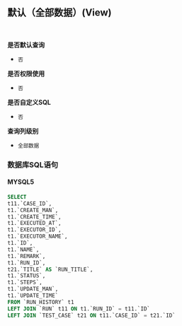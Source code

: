 ## 默认（全部数据）(View) <!-- {docsify-ignore-all} -->



<br>
<p class="panel-title"><b>是否默认查询</b></p>

* `否`

<p class="panel-title"><b>是否权限使用</b></p>

* `否`

<p class="panel-title"><b>是否自定义SQL</b></p>

* `否`

<p class="panel-title"><b>查询列级别</b></p>

* `全部数据`




### 数据库SQL语句

#### MYSQL5

```sql
SELECT
t11.`CASE_ID`,
t1.`CREATE_MAN`,
t1.`CREATE_TIME`,
t1.`EXECUTED_AT`,
t1.`EXECUTOR_ID`,
t1.`EXECUTOR_NAME`,
t1.`ID`,
t1.`NAME`,
t1.`REMARK`,
t1.`RUN_ID`,
t21.`TITLE` AS `RUN_TITLE`,
t1.`STATUS`,
t1.`STEPS`,
t1.`UPDATE_MAN`,
t1.`UPDATE_TIME`
FROM `RUN_HISTORY` t1 
LEFT JOIN `RUN` t11 ON t1.`RUN_ID` = t11.`ID` 
LEFT JOIN `TEST_CASE` t21 ON t11.`CASE_ID` = t21.`ID` 


```
